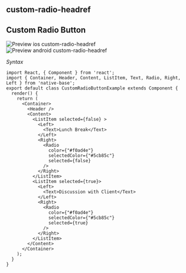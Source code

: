 ## custom-radio-headref
## Custom Radio Button


![Preview ios custom-radio-headref](https://github.com/GeekyAnts/NativeBase-KitchenSink/raw/v2.5.0/screenshots/ios/radio-custom.png)
![Preview android custom-radio-headref](https://github.com/GeekyAnts/NativeBase-KitchenSink/raw/v2.5.0/screenshots/android/radio-custom.png)

*Syntax*

<pre class="line-numbers"><code class="language-jsx">import React, { Component } from 'react';
import { Container, Header, Content, ListItem, Text, Radio, Right, Left } from 'native-base';
export default class CustomRadioButtonExample extends Component {
  render() {
    return (
      &lt;Container>
        &lt;Header />
        &lt;Content>
          &lt;ListItem selected={false} >
            &lt;Left>
              &lt;Text>Lunch Break&lt;/Text>
            &lt;/Left>
            &lt;Right>
              &lt;Radio
                color={"#f0ad4e"}
                selectedColor={"#5cb85c"}
                selected={false}
              />
            &lt;/Right>
          &lt;/ListItem>
          &lt;ListItem selected={true}>
            &lt;Left>
              &lt;Text>Discussion with Client&lt;/Text>
            &lt;/Left>
            &lt;Right>
              &lt;Radio
                color={"#f0ad4e"}
                selectedColor={"#5cb85c"}
                selected={true}
              />
            &lt;/Right>
          &lt;/ListItem>
        &lt;/Content>
      &lt;/Container>
    );
  }
}</code></pre><br />

